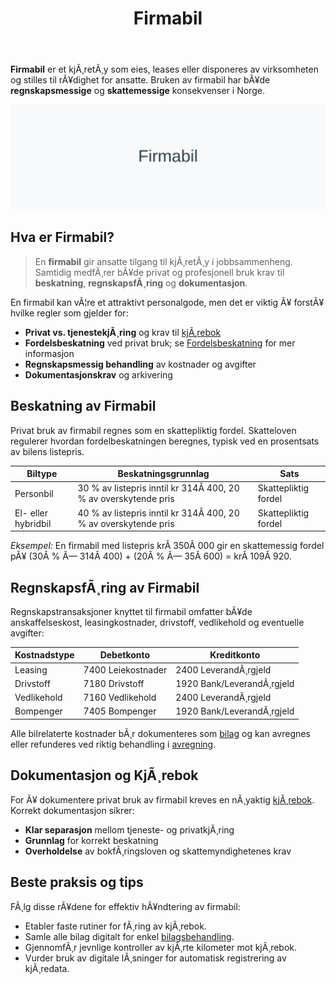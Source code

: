 ﻿---
title: "Firmabil"
meta_title: "Firmabil"
meta_description: '**Firmabil** er et kjÃ¸retÃ¸y som eies, leases eller disponeres av virksomheten og stilles til rÃ¥dighet for ansatte. Bruken av firmabil har bÃ¥de **regnskapsme...'
slug: firmabil
type: blog
layout: pages/single
---

**Firmabil** er et kjÃ¸retÃ¸y som eies, leases eller disponeres av virksomheten og stilles til rÃ¥dighet for ansatte. Bruken av firmabil har bÃ¥de **regnskapsmessige** og **skattemessige** konsekvenser i Norge.

![Firmabil Oversikt](firmabil-image.svg)

## Hva er Firmabil?

> En **firmabil** gir ansatte tilgang til kjÃ¸retÃ¸y i jobbsammenheng. Samtidig medfÃ¸rer bÃ¥de privat og profesjonell bruk krav til **beskatning**, **regnskapsfÃ¸ring** og **dokumentasjon**.

En firmabil kan vÃ¦re et attraktivt personalgode, men det er viktig Ã¥ forstÃ¥ hvilke regler som gjelder for:

* **Privat vs. tjenestekjÃ¸ring** og krav til [kjÃ¸rebok](/blogs/regnskap/hva-er-kjorebok "Hva er kjÃ¸rebok? Komplett Guide til KjÃ¸rebok for Bedrifter i Norge")
* **Fordelsbeskatning** ved privat bruk; se [Fordelsbeskatning](/blogs/regnskap/fordelsbeskatning "Fordelsbeskatning - Skattemessige regler for Naturalytelser og Personalfordeler") for mer informasjon
* **Regnskapsmessig behandling** av kostnader og avgifter
* **Dokumentasjonskrav** og arkivering

## Beskatning av Firmabil

Privat bruk av firmabil regnes som en skattepliktig fordel. Skatteloven regulerer hvordan fordelbeskatningen beregnes, typisk ved en prosentsats av bilens listepris.

| Biltype             | Beskatningsgrunnlag                                                | Sats                   |
|---------------------|--------------------------------------------------------------------|------------------------|
| Personbil           | 30 % av listepris inntil kr 314Â 400, 20 % av overskytende pris      | Skattepliktig fordel   |
| El- eller hybridbil | 40 % av listepris inntil kr 314Â 400, 20 % av overskytende pris      | Skattepliktig fordel   |

*Eksempel:* En firmabil med listepris krÂ 350Â 000 gir en skattemessig fordel pÃ¥ (30Â % Ã— 314Â 400) + (20Â % Ã— 35Â 600) = krÂ 109Â 920.

## RegnskapsfÃ¸ring av Firmabil

Regnskapstransaksjoner knyttet til firmabil omfatter bÃ¥de anskaffelseskost, leasingkostnader, drivstoff, vedlikehold og eventuelle avgifter:

| Kostnadstype   | Debetkonto          | Kreditkonto               |
|----------------|---------------------|---------------------------|
| Leasing        | 7400 Leiekostnader  | 2400 LeverandÃ¸rgjeld      |
| Drivstoff      | 7180 Drivstoff      | 1920 Bank/LeverandÃ¸rgjeld |
| Vedlikehold    | 7160 Vedlikehold    | 2400 LeverandÃ¸rgjeld      |
| Bompenger      | 7405 Bompenger      | 1920 Bank/LeverandÃ¸rgjeld |

Alle bilrelaterte kostnader bÃ¸r dokumenteres som [bilag](/blogs/regnskap/hva-er-bilag "Hva er Bilag i Regnskap? Komplett Guide til Regnskapsbilag og Dokumentasjon") og kan avregnes eller refunderes ved riktig behandling i [avregning](/blogs/regnskap/avregning "Avregning - Komplett Guide til Avregning i Regnskap").

## Dokumentasjon og KjÃ¸rebok

For Ã¥ dokumentere privat bruk av firmabil kreves en nÃ¸yaktig [kjÃ¸rebok](/blogs/regnskap/hva-er-kjorebok "Hva er kjÃ¸rebok? Komplett Guide til KjÃ¸rebok for Bedrifter i Norge"). Korrekt dokumentasjon sikrer:

* **Klar separasjon** mellom tjeneste- og privatkjÃ¸ring
* **Grunnlag** for korrekt beskatning
* **Overholdelse** av bokfÃ¸ringsloven og skattemyndighetenes krav

## Beste praksis og tips

FÃ¸lg disse rÃ¥dene for effektiv hÃ¥ndtering av firmabil:

* Etabler faste rutiner for fÃ¸ring av kjÃ¸rebok.
* Samle alle bilag digitalt for enkel [bilagsbehandling](/blogs/regnskap/hva-er-bilag "Hva er Bilag i Regnskap? Komplett Guide til Regnskapsbilag og Dokumentasjon").
* GjennomfÃ¸r jevnlige kontroller av kjÃ¸rte kilometer mot kjÃ¸rebok.
* Vurder bruk av digitale lÃ¸sninger for automatisk registrering av kjÃ¸redata.







